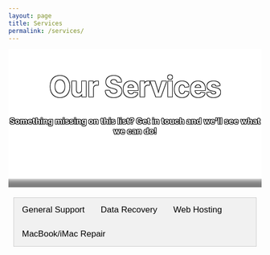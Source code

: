 ```yaml
---
layout: page
title: Services
permalink: /services/
---
```

<style type="text/css" media="screen">
  .title-container {
    margin: 10px auto;
    #max-width: 600px;
    text-align: center;
    color: white;
    text-shadow: -1px -1px 0 #000, 1px -1px 0 #000, -1px 1px 0 #000, 1px 1px 0 #000;
    background-color: white;
    background-image: url("/images/circuit-board-3.jpg");
    background-position: center; /* Center the image */
    background-repeat: no-repeat; /* Do not repeat the image */
    background-size: cover; /* Resize the background image to cover the entire container */
    #padding-bottom: 2px;
    #padding-top: 1px;
  }
  .header-img-shadow {
    box-shadow: inset 0px -20px 10px -5px rgba(0,0,0,0.5);
  }
  h1 {
    margin: 30px 0;
    font-size: 4em;
    line-height: 1;
    letter-spacing: -1px;
  }
  .page-content {
       background: rgb(2,0,36);
       background: linear-gradient(122deg, rgba(2,0,36,1) 0%, rgba(9,9,121,1) 25%, rgba(0,212,255,1) 100%); 
  }
  .wrapper {
      background-color: white;
      max-width: 80%;
      margin-right: auto;
      margin-left: auto;
      box-shadow: 0px 8px 15px 5px rgba(0,0,0,0.4);
  }
  .main-content {
    text-align: center;
    padding: 10px;
  }
  .column {
  float: left;
  width: 33%;
  padding-top: 10px;
}
.row:after {
  content: "";
  display: table;
  clear: both;
}
@media screen and (max-width: 600px) {
  .column {
    width: 100%;
  }
}

/* Style the tab */
.tab {
  overflow: hidden;
  border: 1px solid #ccc;
  background-color: #f1f1f1;
}

/* Style the buttons inside the tab */
.tab button {
  background-color: inherit;
  float: left;
  border: none;
  outline: none;
  cursor: pointer;
  padding: 14px 16px;
  transition: 0.3s;
  font-size: 17px;
}

/* Change background color of buttons on hover */
.tab button:hover {
  background-color: #ddd;
}

/* Create an active/current tablink class */
.tab button.active {
  background-color: #ccc;
}

/* Style the tab content */
.tabcontent {
  display: none;
  padding: 6px 12px;
  border: 1px solid #ccc;
  border-top: none;
  overflow-x: auto;

</style>

<div class="background-img"></div>
<div class="title-container">
  <br>
  <h1>Our Services</h1>

  <h3><strong>Something missing on this list? Get in touch and we'll see what we can do!</strong></h3>
  <br>
  <br>
  <br>
  <br>
<div class="header-img-shadow"><br></div>
</div>

<div class="main-content">
<div class="tab">
  <button class="tablinks" onclick="openTab(event, 'General Support')" id="defaultOpen">General Support</button>
  <button class="tablinks" onclick="openTab(event, 'Data Recovery')">Data Recovery</button>
  <button class="tablinks" onclick="openTab(event, 'Web Hosting')">Web Hosting</button>
  <button class="tablinks" onclick="openTab(event, 'MacBook Repair')">MacBook/iMac Repair</button>
</div>

<div id="General Support" class="tabcontent">
  <h3>General Support</h3>
  <h4>Hourly charges are charged for a minimum 1 hour, then in 15 minute increments</h4>
  <table>
   <tr>
        <th>Service</th>
        <th>Details</th>
        <th>Pricing (ex. GST) per hour</th>
    </tr>
    <tr>
        <td>On-Site Callout</td>
        <td>Scheduled on-site callout (24 hours notice required)</td>
        <td>$75</td>
    </tr>
    <tr>
        <td>Unscheduled (Emergency) On-Site Callout</td>
        <td>Same day emergency callout</td>
        <td>$150</td>
    </tr>
    <tr>
        <td>Remote Support</td>
        <td>Support is provided via AnyDesk - <a href="https://sb2.group/remote">download AnyDesk here</a></td>
        <td>$40</td>
    </tr>
    </table>
</div>

<div id="Data Recovery" class="tabcontent">
  <h3>Data Recovery</h3>
  <table>
   <tr>
        <th>Service</th>
        <th>Details</th>
        <th>Pricing (ex. GST)</th>
    </tr>
    <tr>
        <td>iPhone data recovery</td>
        <td>iPhone data recovery service - data provided back to you on USB drive</td>
        <td>$290</td>
    </tr>
    <tr>
        <td>PC/Mac Data Recovery</td>
        <td>Data recovered will be provided back to you on an external HDD</td>
        <td>$235</td>
    </tr>
    </table> 
</div>

<div id="Web Hosting" class="tabcontent">
  <h3>Web Hosting</h3>
   <table>
   <tr>
        <th>Plan</th>
        <th>Specifications</th>
        <th>Pricing (ex. GST) per month</th>
    </tr>
    <tr>
        <td>Basic<br><b>Sign Up</b></td>
        <td>20 GB Storage,
            100 GB Transfer,
            1 add-on domain,
            Unlimited databases and email accounts</td>
        <td>$20</td>
    </tr>
    <tr>
        <td>Medium<br><b>Sign Up</b></td>
        <td>35 GB Storage,
            Unlimited Transfer,
            3 add-on domains,
            Unlimited databases and email accounts</td>
        <td>$30</td>
    </tr>
    <tr>
        <td>Large<br><b>Sign Up</b></td>
        <td>50 GB Storage,
            Unlimited Transfer,
            6 add-on domains,
            Unlimited databases and email accounts</td>
        <td>$45</td>
    </tr>
    <tr>
        <td>Extra Large<br><b>Sign Up</b></td>
        <td>80 GB Storage,
            Unlimited Transfer,
            10 add-on domains,
            Unlimited databases and email accounts</td>
        <td>$70</td>
    </tr>
    </table> 
</div>

<div id="MacBook Repair" class="tabcontent">
  <h3>MacBook / iMac Repair</h3>
  <h3>All jobs herein require a $60 payment up front, which factors in bench time.</h3>
  <table>
   <tr>
        <th>Service</th>
        <th>Details</th>
        <th>Pricing (ex. GST)</th>
    </tr>
    <tr>
        <td>Board Level Repair</td>
        <td>This includes water damage, or faults relating to the logic board of the device</td>
        <td>$325</td>
    </tr>
    </table>
</div>

  <script>
    document.getElementById("defaultOpen").click();

    function openTab(evt, tabName) {
    // Declare all variables
    var i, tabcontent, tablinks;

    // Get all elements with class="tabcontent" and hide them
    tabcontent = document.getElementsByClassName("tabcontent");
    for (i = 0; i < tabcontent.length; i++) {
        tabcontent[i].style.display = "none";
    }

    // Get all elements with class="tablinks" and remove the class "active"
    tablinks = document.getElementsByClassName("tablinks");
    for (i = 0; i < tablinks.length; i++) {
        tablinks[i].className = tablinks[i].className.replace(" active", "");
    }

    // Show the current tab, and add an "active" class to the button that opened the tab
    document.getElementById(tabName).style.display = "block";
    evt.currentTarget.className += " active";
    }

    
</script>